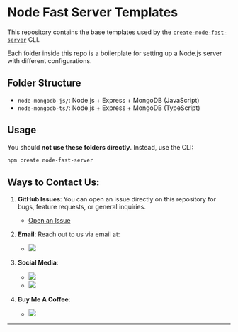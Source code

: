 # Node Fast Server Templates

This repository contains the base templates used by the [`create-node-fast-server`](https://www.npmjs.com/package/create-node-fast-server) CLI.

Each folder inside this repo is a boilerplate for setting up a Node.js server with different configurations.

## Folder Structure

- `node-mongodb-js/`: Node.js + Express + MongoDB (JavaScript)
- `node-mongodb-ts/`: Node.js + Express + MongoDB (TypeScript)

## Usage

You should **not use these folders directly**. Instead, use the CLI:

```bash
npm create node-fast-server
```

## Ways to Contact Us:

1. **GitHub Issues**: You can open an issue directly on this repository for bugs, feature requests, or general inquiries.
   - [Open an Issue](https://github.com/satendra03/node-fast-server/issues)

2. **Email**: Reach out to us via email at:
   - <a href="mailto:satendrakumarparteti.work@gmail.com"><img src="https://img.shields.io/badge/Gmail-D14836?style=for-the-badge&logo=gmail&logoColor=white"/> </a>

3. **Social Media**:
   - <a href="https://instagram.com/_satendra_03"><img src="https://img.shields.io/badge/Instagram-E4405F?style=for-the-badge&logo=instagram&logoColor=white"/> </a>
   - <a href="https://linkedin.com/in/connect-satendra"><img src="https://img.shields.io/badge/LinkedIn-0077B5?style=for-the-badge&logo=linkedin&logoColor=white"/> </a>
4. **Buy Me A Coffee**:
   - <a href="https://buymeacoffee.com/satendra03" target="_blank"><img src="https://img.shields.io/badge/Buy%20Me%20A%20Coffee-FFDD00.svg?style=for-the-badge&logo=Buy-Me-A-Coffee&logoColor=black"></a>
---
